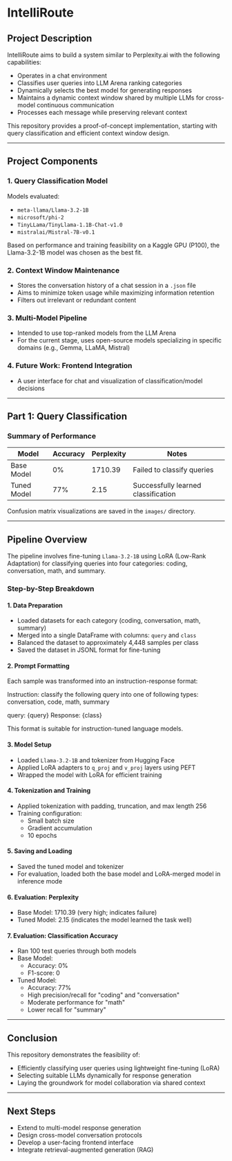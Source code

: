 # IntelliRoute

## Project Description

IntelliRoute aims to build a system similar to Perplexity.ai with the following capabilities:

- Operates in a chat environment
- Classifies user queries into LLM Arena ranking categories
- Dynamically selects the best model for generating responses
- Maintains a dynamic context window shared by multiple LLMs for cross-model continuous communication
- Processes each message while preserving relevant context

This repository provides a proof-of-concept implementation, starting with query classification and efficient context window design.

---

## Project Components

### 1. Query Classification Model

Models evaluated:

- `meta-llama/Llama-3.2-1B`
- `microsoft/phi-2`
- `TinyLLama/TinyLlama-1.1B-Chat-v1.0`
- `mistralai/Mistral-7B-v0.1`

Based on performance and training feasibility on a Kaggle GPU (P100), the Llama-3.2-1B model was chosen as the best fit.

### 2. Context Window Maintenance

- Stores the conversation history of a chat session in a `.json` file
- Aims to minimize token usage while maximizing information retention
- Filters out irrelevant or redundant content

### 3. Multi-Model Pipeline

- Intended to use top-ranked models from the LLM Arena
- For the current stage, uses open-source models specializing in specific domains (e.g., Gemma, LLaMA, Mistral)

### 4. Future Work: Frontend Integration

- A user interface for chat and visualization of classification/model decisions

---

## Part 1: Query Classification

### Summary of Performance

| Model        | Accuracy | Perplexity | Notes                              |
|--------------|----------|------------|------------------------------------|
| Base Model   | 0%       | 1710.39    | Failed to classify queries         |
| Tuned Model  | 77%      | 2.15       | Successfully learned classification |

Confusion matrix visualizations are saved in the `images/` directory.

---

## Pipeline Overview

The pipeline involves fine-tuning `Llama-3.2-1B` using LoRA (Low-Rank Adaptation) for classifying queries into four categories: coding, conversation, math, and summary.

### Step-by-Step Breakdown

#### 1. Data Preparation

- Loaded datasets for each category (coding, conversation, math, summary)
- Merged into a single DataFrame with columns: `query` and `class`
- Balanced the dataset to approximately 4,448 samples per class
- Saved the dataset in JSONL format for fine-tuning

#### 2. Prompt Formatting

Each sample was transformed into an instruction-response format:

Instruction: classify the following query into one of following types: conversation, code, math, summary

query: {query}
Response: {class}

This format is suitable for instruction-tuned language models.

#### 3. Model Setup

- Loaded `Llama-3.2-1B` and tokenizer from Hugging Face
- Applied LoRA adapters to `q_proj` and `v_proj` layers using PEFT
- Wrapped the model with LoRA for efficient training

#### 4. Tokenization and Training

- Applied tokenization with padding, truncation, and max length 256
- Training configuration:
  - Small batch size
  - Gradient accumulation
  - 10 epochs

#### 5. Saving and Loading

- Saved the tuned model and tokenizer
- For evaluation, loaded both the base model and LoRA-merged model in inference mode

#### 6. Evaluation: Perplexity

- Base Model: 1710.39 (very high; indicates failure)
- Tuned Model: 2.15 (indicates the model learned the task well)

#### 7. Evaluation: Classification Accuracy

- Ran 100 test queries through both models
- Base Model:
  - Accuracy: 0%
  - F1-score: 0
- Tuned Model:
  - Accuracy: 77%
  - High precision/recall for "coding" and "conversation"
  - Moderate performance for "math"
  - Lower recall for "summary"

---

## Conclusion

This repository demonstrates the feasibility of:

- Efficiently classifying user queries using lightweight fine-tuning (LoRA)
- Selecting suitable LLMs dynamically for response generation
- Laying the groundwork for model collaboration via shared context

---

## Next Steps

- Extend to multi-model response generation
- Design cross-model conversation protocols
- Develop a user-facing frontend interface
- Integrate retrieval-augmented generation (RAG)
